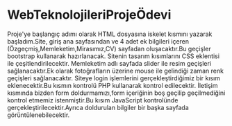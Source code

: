 # WebTeknolojileriProjeÖdevi
Proje'ye başlangıç adımı olarak HTML dosyasına iskelet kısmını yazarak başladım.Site, giriş ana sayfasından ve 4 adet ek bilgileri içeren (Özgeçmiş,Memleketim,Mirasımız,CV) sayfadan oluşacaktır.Bu geçişler bootstrap kullanarak hazırlanacak.
Sitenin tasarım kısımlarını CSS eklentisi ile çeşitlendirilecektir.
Memleketim adlı sayfada slider ile resim geçişleri sağlanacaktır.Ek olarak fotoğrafların üzerine mouse ile gelindiği zaman renk geçişleri sağlanacaktır.
Siteye login işlemlerini gerçekleştirdiğimiz bir kısım eklenecektir.Bu kısmın kontrolü PHP kullanarak kontrol edilecektir.
İletişim kısmında bizden form doldurmamızı,form içeriğinin boş geçilip geçilmediğini kontrol etmemiz istenmiştir.Bu kısım JavaScript kontrolünde gerçekleştirilecektir.Ayrıca doldurulan bilgiler bir başka sayfada görüntülenebilecektir.
